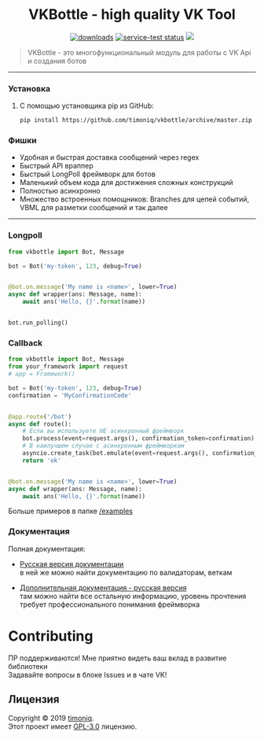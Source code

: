 # 

<h1 align="center">VKBottle - high quality VK Tool</h1>
<p align="center"><a href="https://pypi.org/project/vkbottle/"><img alt="downloads" src="https://img.shields.io/static/v1?label=pypi%20package&message=0.13&color=brightgreen"></a> <a href="https://github.com/timoniq/vkbottle"><img src="https://img.shields.io/static/v1?label=version&message=opensource&color=yellow" alt="service-test status"></a> <a href="https://vk.me/join/AJQ1d7fBUBM_800lhEe_AwJj"><img src="https://img.shields.io/static/v1?message=VK%20Chat&label=&color=blue"></a>
    <blockquote>VKBottle - это многофункциональный модуль для работы с VK Api и создания ботов</blockquote>
</p>
<hr>

### Установка

1) С помощью установщика pip из GitHub:
   
   ```sh
   pip install https://github.com/timoniq/vkbottle/archive/master.zip --upgrade
   ```
   
### Фишки

- Удобная и быстрая доставка сообщений через regex
- Быстрый API враппер
- Быстрый LongPoll фреймворк для ботов
- Маленький объем кода для достижения сложных конструкций
- Полностью асинхронно
- Множество встроенных помощников: Branches для цепей событий, VBML для разметки сообщений и так далее

***

### Longpoll

```python
from vkbottle import Bot, Message

bot = Bot('my-token', 123, debug=True)


@bot.on.message('My name is <name>', lower=True)
async def wrapper(ans: Message, name):
    await ans('Hello, {}'.format(name))


bot.run_polling()
```

### Callback

```python
from vkbottle import Bot, Message
from your_framework import request
# app = Framework()

bot = Bot('my-token', 123, debug=True)
confirmation = 'MyConfirmationCode'


@app.route('/bot')
async def route():
    # Если вы используете НЕ асинхронный фреймворк
    bot.process(event=request.args(), confirmation_token=confirmation)
    # В наилучшем случае с асинхронным фреймворком
    asyncio.create_task(bot.emulate(event=request.args(), confirmation_token=confirmation))
    return 'ok'


@bot.on.message('My name is <name>', lower=True)
async def wrapper(ans: Message, name):
    await ans('Hello, {}'.format(name))
```

Больше примеров в папке [/examples](./examples)

### Документация

Полная документация:  

* [Русская версия документации](docs/README.RU.md)  
в ней же можно найти документацию по валидаторам, веткам

* [Дополнительная документация - русская версия](docs/FrameworkAPI.md)  
там можно найти все остальную информацию, уровень прочтения требует профессионального понимания фреймворка

# Contributing

ПР поддерживаются! Мне приятно видеть ваш вклад в развитие библиотеки  
Задавайте вопросы в блоке Issues и в чате VK!

## Лицензия

Copyright © 2019 [timoniq](https://github.com/timoniq).  
Этот проект имеет [GPL-3.0](./LICENSE.txt) лицензию.
